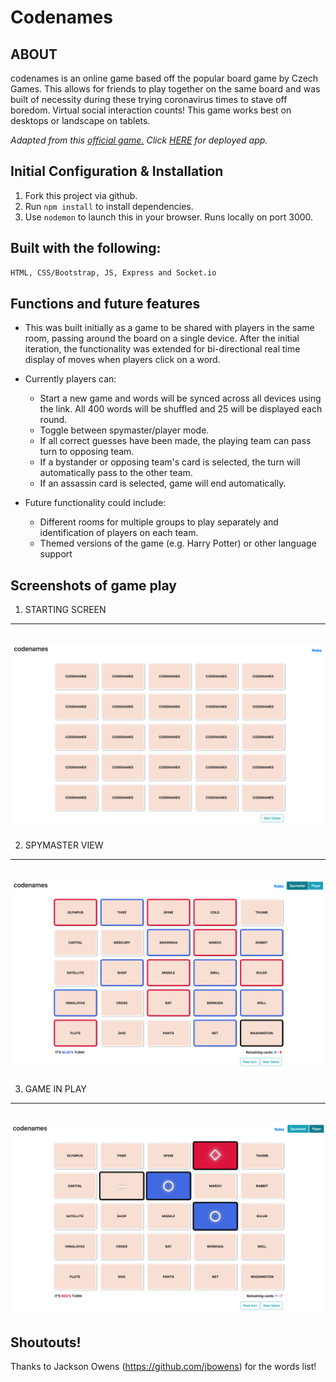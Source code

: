 # **Codenames**
## ABOUT
codenames is an online game based off the popular board game by Czech Games. This allows for friends to play together on the same board and was built of necessity during these trying coronavirus times to stave off boredom. Virtual social interaction counts! This game works best on desktops or landscape on tablets.

_Adapted from this [official game.](https://czechgames.com/files/rules/codenames-rules-en.pdf)_
_Click [HERE](https://codenames-ga.herokuapp.com/) for deployed app._


## Initial Configuration & Installation
1. Fork this project via github.
2. Run `npm install` to install dependencies.
3. Use `nodemon` to launch this in your browser. Runs locally on port 3000.


## Built with the following:
```bash
HTML, CSS/Bootstrap, JS, Express and Socket.io
```

## Functions and future features
* This was built initially as a game to be shared with players in the same room, passing around the board on a single device. After the initial iteration, the functionality was extended for bi-directional real time display of moves when players click on a word. 
* Currently players can: 
    * Start a new game and words will be synced across all devices using the link. All 400 words will be shuffled and 25 will be displayed each round.
    * Toggle between spymaster/player mode.
    * If all correct guesses have been made, the playing team can pass turn to opposing team.
    * If a bystander or opposing team's card is selected, the turn will automatically pass to the other team.
    * If an assassin card is selected, game will end automatically.
    
* Future functionality could include: 
    * Different rooms for multiple groups to play separately and identification of players on each team.
    * Themed versions of the game (e.g. Harry Potter) or other language support

## Screenshots of game play
1. STARTING SCREEN
---
![screenshot of starting screen](cn-start-game.png)
---
2. SPYMASTER VIEW
---
![screenshot of spymaster view](cn-spymaster-view.png)
---
3. GAME IN PLAY
---
![screenshot of game play](cn-gameplay.png)
---


## Shoutouts!
Thanks to Jackson Owens (https://github.com/jbowens) for the words list!

